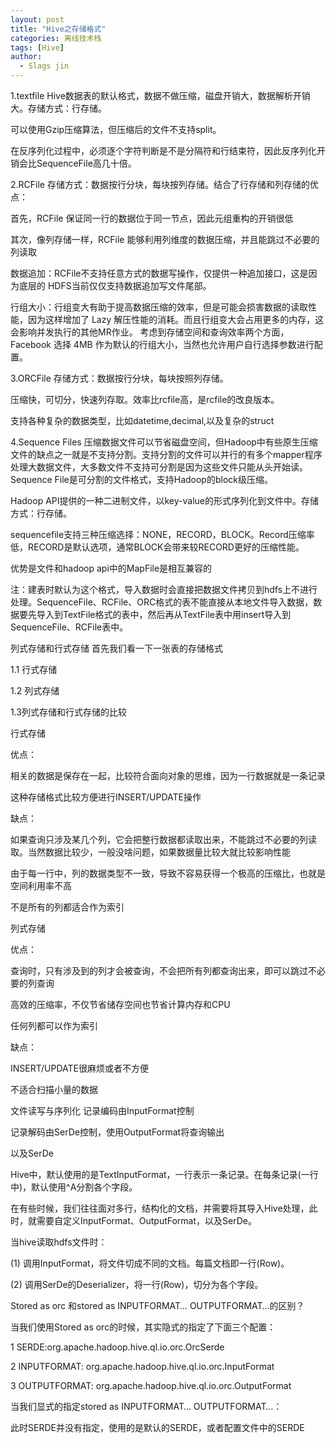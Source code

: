 ```yaml
---
layout: post
title: "Hive之存储格式"
categories: 离线技术栈
tags: [Hive]
author:
  - Slags jin
---
```



1.textfile
Hive数据表的默认格式，数据不做压缩，磁盘开销大，数据解析开销大。存储方式：行存储。

可以使用Gzip压缩算法，但压缩后的文件不支持split。

在反序列化过程中，必须逐个字符判断是不是分隔符和行结束符，因此反序列化开销会比SequenceFile高几十倍。

2.RCFile
存储方式：数据按行分块，每块按列存储。结合了行存储和列存储的优点：

首先，RCFile 保证同一行的数据位于同一节点，因此元组重构的开销很低

其次，像列存储一样，RCFile 能够利用列维度的数据压缩，并且能跳过不必要的列读取

数据追加：RCFile不支持任意方式的数据写操作，仅提供一种追加接口，这是因为底层的 HDFS当前仅仅支持数据追加写文件尾部。

行组大小：行组变大有助于提高数据压缩的效率，但是可能会损害数据的读取性能，因为这样增加了 Lazy 解压性能的消耗。而且行组变大会占用更多的内存，这会影响并发执行的其他MR作业。 考虑到存储空间和查询效率两个方面，Facebook 选择 4MB 作为默认的行组大小，当然也允许用户自行选择参数进行配置。

3.ORCFile
存储方式：数据按行分块，每块按照列存储。 

压缩快，可切分，快速列存取。效率比rcfile高，是rcfile的改良版本。

支持各种复杂的数据类型，比如datetime,decimal,以及复杂的struct

4.Sequence Files
压缩数据文件可以节省磁盘空间，但Hadoop中有些原生压缩文件的缺点之一就是不支持分割。支持分割的文件可以并行的有多个mapper程序处理大数据文件，大多数文件不支持可分割是因为这些文件只能从头开始读。Sequence File是可分割的文件格式，支持Hadoop的block级压缩。

Hadoop API提供的一种二进制文件，以key-value的形式序列化到文件中。存储方式：行存储。

sequencefile支持三种压缩选择：NONE，RECORD，BLOCK。Record压缩率低，RECORD是默认选项，通常BLOCK会带来较RECORD更好的压缩性能。

优势是文件和hadoop api中的MapFile是相互兼容的

注：建表时默认为这个格式，导入数据时会直接把数据文件拷贝到hdfs上不进行处理。SequenceFile、RCFile、ORC格式的表不能直接从本地文件导入数据，数据要先导入到TextFile格式的表中，然后再从TextFile表中用insert导入到SequenceFile、RCFile表中。

列式存储和行式存储
首先我们看一下一张表的存储格式



1.1 行式存储



1.2 列式存储

 

1.3列式存储和行式存储的比较

行式存储

优点：

相关的数据是保存在一起，比较符合面向对象的思维，因为一行数据就是一条记录

这种存储格式比较方便进行INSERT/UPDATE操作

缺点：

如果查询只涉及某几个列，它会把整行数据都读取出来，不能跳过不必要的列读取。当然数据比较少，一般没啥问题，如果数据量比较大就比较影响性能

由于每一行中，列的数据类型不一致，导致不容易获得一个极高的压缩比，也就是空间利用率不高

不是所有的列都适合作为索引

列式存储

优点：

查询时，只有涉及到的列才会被查询，不会把所有列都查询出来，即可以跳过不必要的列查询

高效的压缩率，不仅节省储存空间也节省计算内存和CPU

任何列都可以作为索引

缺点：

INSERT/UPDATE很麻烦或者不方便

不适合扫描小量的数据

文件读写与序列化
记录编码由InputFormat控制

记录解码由SerDe控制，使用OutputFormat将查询输出

以及SerDe

Hive中，默认使用的是TextInputFormat，一行表示一条记录。在每条记录(一行中)，默认使用^A分割各个字段。

在有些时候，我们往往面对多行，结构化的文档，并需要将其导入Hive处理，此时，就需要自定义InputFormat、OutputFormat，以及SerDe。

当hive读取hdfs文件时：

(1) 调用InputFormat，将文件切成不同的文档。每篇文档即一行(Row)。

(2) 调用SerDe的Deserializer，将一行(Row)，切分为各个字段。

 

Stored as orc 和stored as INPUTFORMAT… OUTPUTFORMAT…的区别？

当我们使用Stored as orc的时候，其实隐式的指定了下面三个配置：

1 SERDE:org.apache.hadoop.hive.ql.io.orc.OrcSerde

2 INPUTFORMAT: org.apache.hadoop.hive.ql.io.orc.InputFormat

3 OUTPUTFORMAT: org.apache.hadoop.hive.ql.io.orc.OutputFormat

当我们显式的指定stored as INPUTFORMAT… OUTPUTFORMAT…：

此时SERDE并没有指定，使用的是默认的SERDE，或者配置文件中的SERDE